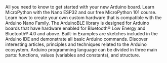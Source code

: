 <EssentialsColumn title="First Steps">
  <EssentialElement title="Quickstart Guide" type="getting-started" link="/tutorials/nano-esp32/getting-started-nano-esp32">
    All you need to know to get started with your new Arduino board.
  </EssentialElement>

  <EssentialElement title="MicroPython 101" type="resource" link="/micropython-course">
    Learn MicroPython with the Nano ESP32 and our free MicroPython 101 course.
  </EssentialElement>

  <EssentialElement title="Nano Hardware Design Guide" type="tutorial" link="/learn/hardware/nano-pcb-guide">
    Learn how to create your own custom hardware that is compatible with the Arduino Nano Family.
  </EssentialElement>

</EssentialsColumn>

<EssentialsColumn title="Suggested Libraries">

<EssentialElement title="ArduinoBLE" type="library" link="https://www.arduino.cc/en/Reference/ArduinoBLE">
The ArduinoBLE library is designed for Arduino boards that have hardware enabled for Bluetooth® Low Energy and Bluetooth® 4.0 and above. 
</EssentialElement>

</EssentialsColumn>

<EssentialsColumn title="Arduino Basics">
  <EssentialElement title="Built-in Examples" type="tutorial" link="/built-in-examples/">
    Built-in Examples are sketches included in the Arduino IDE and demonstrate all basic Arduino commands. 
  </EssentialElement>
  <EssentialElement title="Learn" type="resource" link="/learn/">
    Discover interesting articles, principles and techniques related to the Arduino ecosystem.
  </EssentialElement>
  <EssentialElement title="Language References" type="resource" link="https://www.arduino.cc/reference/en/">
  Arduino programming language can be divided in three main parts: functions, values (variables and constants), and structure.
  </EssentialElement>
</EssentialsColumn>